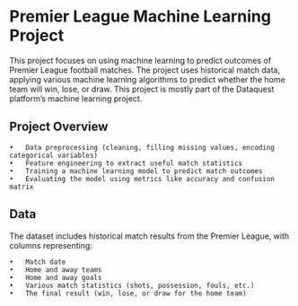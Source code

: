 # Premier League Machine Learning Project

This project focuses on using machine learning to predict outcomes of Premier League football matches. The project uses historical match data, applying various machine learning algorithms to predict whether the home team will win, lose, or draw. This project is mostly part of the Dataquest platform’s machine learning project. 

## Project Overview

	•	Data preprocessing (cleaning, filling missing values, encoding categorical variables)
	•	Feature engineering to extract useful match statistics
	•	Training a machine learning model to predict match outcomes
	•	Evaluating the model using metrics like accuracy and confusion matrix

## Data

The dataset includes historical match results from the Premier League, with columns representing:

	•	Match date
	•	Home and away teams
	•	Home and away goals
	•	Various match statistics (shots, possession, fouls, etc.)
	•	The final result (win, lose, or draw for the home team)